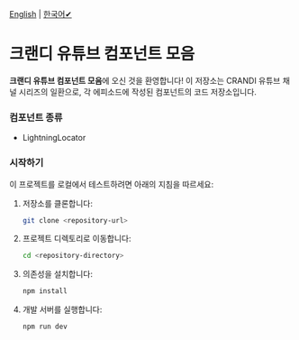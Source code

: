 [English](README.md) | [한국어✔](README.ko.md)

# 크랜디 유튜브 컴포넌트 모음

**크랜디 유튜브 컴포넌트 모음**에 오신 것을 환영합니다! 이 저장소는 CRANDI 유튜브 채널 시리즈의 일환으로, 각 에피소드에 작성된 컴포넌트의 코드 저장소입니다.

### 컴포넌트 종류

- LightningLocator

### 시작하기

이 프로젝트를 로컬에서 테스트하려면 아래의 지침을 따르세요:

1. 저장소를 클론합니다:
   ```bash
   git clone <repository-url>
   ```
2. 프로젝트 디렉토리로 이동합니다:
   ```bash
   cd <repository-directory>
   ```
3. 의존성을 설치합니다:
   ```bash
   npm install
   ```
4. 개발 서버를 실행합니다:
   ```bash
   npm run dev
   ```
